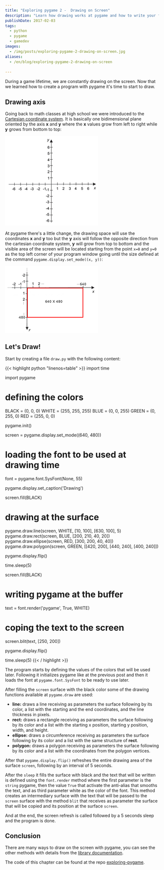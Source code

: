 ```yaml
---
title: "Exploring pygame 2 -  Drawing on Screen"
description: "Learn how drawing works at pygame and how to write your first drawing codes"
publishDate: 2017-02-03
tags:
  - python
  - pygame
  - gamedev
images:
  - /img/posts/exploring-pygame-2-drawing-on-screen.jpg
aliases:
  - /en/blog/exploring-pygame-2-drawing-on-screen

---
```


During a game lifetime, we are constantly drawing on the screen. Now that we learned how to create a program with pygame it's time to start to draw.

## Drawing axis

Going back to math classes at high school we were introduced to the [Cartesian coordinate system](https://en.wikipedia.org/wiki/Cartesian_coordinate_system). It is basically one bidimensional plane oriented by the axis **x** and **y** where the **x** values grow from left to right while **y** grows from bottom to top:

![cartesian axis](assets/cartesian-axis.jpg)

At pygame there's a little change, the drawing space will use the coordinates **x** and **y** too but the **y** axis will follow the opposite direction from the cartesian coordinate system, **y** will grow from top to bottom and the visible area of the screen will be located starting from the point `x=0` and `y=0` as the top left corner of your program window going until the size defined at the command `pygame.display.set_mode((x, y))`:

![drawing axis](assets/drawing-axis.jpg)

## Let's Draw!

Start by creating a file `draw.py` with the following content:

{{< highlight python "linenos=table" >}}
import time

import pygame

# defining the colors
BLACK = (0, 0, 0)
WHITE = (255, 255, 255)
BLUE = (0, 0, 255)
GREEN = (0, 255, 0)
RED = (255, 0, 0)

pygame.init()

screen = pygame.display.set_mode((640, 480))
# loading the font to be used at drawing time
font = pygame.font.SysFont(None, 55)

pygame.display.set_caption('Drawing')

screen.fill(BLACK)

# drawing at the surface
pygame.draw.line(screen, WHITE, [10, 100], [630, 100], 5)
pygame.draw.rect(screen, BLUE, [200, 210, 40, 20])
pygame.draw.ellipse(screen, RED, [300, 200, 40, 40])
pygame.draw.polygon(screen, GREEN, [[420, 200], [440, 240], [400, 240]])

pygame.display.flip()

time.sleep(5)

screen.fill(BLACK)

# writing pygame at the buffer
text = font.render('pygame', True, WHITE)
# coping the text to the screen
screen.blit(text, [250, 200])

pygame.display.flip()

time.sleep(5)
{{< / highlight >}}

The program starts by defining the values of the colors that will be used later. Following it initializes pygame like at the previous post and then it loads the font at `pygame.font.SysFont` to be ready to use later.

After filling the `screen` surface with the black color some of the drawing functions available at `pygame.draw` are used:

- **line:** draws a line receiving as parameters the surface following by its color, a list with the starting and the end coordinates, and the line thickness in pixels.
- **rect:** draws a rectangle receiving as parameters the surface following by its color and a list with the starting x position, starting y position, width, and height.
- **ellipse:** draws a circumference receiving as parameters the surface following by its color and a list with the same structure of **rect**.
- **polygon:** draws a polygon receiving as parameters the surface following by its color and a list with the coordinates from the polygon vertices.

After that `pygame.display.flip()` refreshes the entire drawing area of the surface `screen`, following by an interval of 5 seconds.

After the `sleep` it fills the surface with black and the text that will be written is defined using the `font.render` method where the first parameter is the `string` pygame, then the value `True` that activate the anti-alias that smooths the text, and as third parameter white as the color of the font. This method creates an intermediary surface with the text that will be passed to the `screen` surface with the method `blit` that receives as parameter the surface that will be copied and its position at the surface `screen`.

And at the end, the screen refresh is called followed by a 5 seconds sleep and the program is done.

## Conclusion

There are many ways to draw on the screen with pygame, you can see the other methods with details from the [library documentation](https://www.pygame.org/docs/ref/draw.html).

The code of this chapter can be found at the repo [exploring-pygame](https://github.com/humrochagf/exploring-pygame/tree/master/02-drawing).
